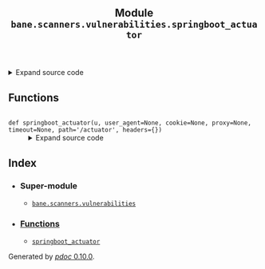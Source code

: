 <body>
<main>
<article id="content">
<header>
<h1 class="title">Module <code>bane.scanners.vulnerabilities.springboot_actuator</code></h1>
</header>
<section id="section-intro">
<details class="source">
<summary>
<span>Expand source code</span>
</summary>
<pre><code class="python">from bane.scanners.vulnerabilities.utils import *

def springboot_actuator(u,user_agent=None,cookie=None,proxy=None,timeout=None,path=&#39;/actuator&#39;,headers={}):
    if u[len(u) - 1] == &#34;/&#34;:
        u = u[0 : len(u) - 1]
    if user_agent:
        us = user_agent
    else:
        us = random.choice(ua)
    hed = {&#34;User-Agent&#34;: us}
    if cookie:
        hed.update({&#34;Cookie&#34;: cookie})
    hed.update(headers)
    try:
        return requests.Session().get(
            u + path,
            headers=hed,
            proxies=proxy,
            timeout=timeout,
            verify=False,
        ).json()
    except:
        pass</code></pre>
</details>
</section>
<section>
</section>
<section>
</section>
<section>
<h2 class="section-title" id="header-functions">Functions</h2>
<dl>
<dt id="bane.scanners.vulnerabilities.springboot_actuator.springboot_actuator"><code class="name flex">
<span>def <span class="ident">springboot_actuator</span></span>(<span>u, user_agent=None, cookie=None, proxy=None, timeout=None, path='/actuator', headers={})</span>
</code></dt>
<dd>
<div class="desc"></div>
<details class="source">
<summary>
<span>Expand source code</span>
</summary>
<pre><code class="python">def springboot_actuator(u,user_agent=None,cookie=None,proxy=None,timeout=None,path=&#39;/actuator&#39;,headers={}):
    if u[len(u) - 1] == &#34;/&#34;:
        u = u[0 : len(u) - 1]
    if user_agent:
        us = user_agent
    else:
        us = random.choice(ua)
    hed = {&#34;User-Agent&#34;: us}
    if cookie:
        hed.update({&#34;Cookie&#34;: cookie})
    hed.update(headers)
    try:
        return requests.Session().get(
            u + path,
            headers=hed,
            proxies=proxy,
            timeout=timeout,
            verify=False,
        ).json()
    except:
        pass</code></pre>
</details>
</dd>
</dl>
</section>
<section>
</section>
</article>
<nav id="sidebar">
<h1>Index</h1>
<div class="toc">
<ul></ul>
</div>
<ul id="index">
<li><h3>Super-module</h3>
<ul>
<li><code><a title="bane.scanners.vulnerabilities" href="index.md">bane.scanners.vulnerabilities</a></code></li>
</ul>
</li>
<li><h3><a href="#header-functions">Functions</a></h3>
<ul class="">
<li><code><a title="bane.scanners.vulnerabilities.springboot_actuator.springboot_actuator" href="#bane.scanners.vulnerabilities.springboot_actuator.springboot_actuator">springboot_actuator</a></code></li>
</ul>
</li>
</ul>
</nav>
</main>
<footer id="footer">
<p>Generated by <a href="https://pdoc3.github.io/pdoc" title="pdoc: Python API documentation generator"><cite>pdoc</cite> 0.10.0</a>.</p>
</footer>
</body>
</html>